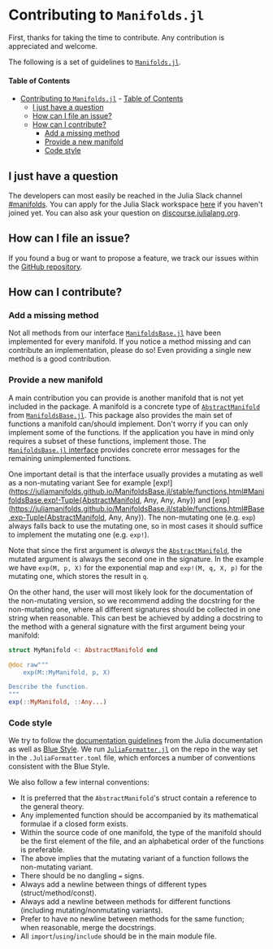 # Contributing to `Manifolds.jl`

First, thanks for taking the time to contribute.
Any contribution is appreciated and welcome.

The following is a set of guidelines to [`Manifolds.jl`](https://juliamanifolds.github.io/Manifolds.jl/).

#### Table of Contents

- [Contributing to `Manifolds.jl`](#contributing-to-manifoldsjl)
      - [Table of Contents](#table-of-contents)
  - [I just have a question](#i-just-have-a-question)
  - [How can I file an issue?](#how-can-i-file-an-issue)
  - [How can I contribute?](#how-can-i-contribute)
    - [Add a missing method](#add-a-missing-method)
    - [Provide a new manifold](#provide-a-new-manifold)
    - [Code style](#code-style)

## I just have a question

The developers can most easily be reached in the Julia Slack channel [#manifolds](https://julialang.slack.com/archives/CP4QF0K5Z).
You can apply for the Julia Slack workspace [here](https://julialang.org/slack/) if you haven't joined yet.
You can also ask your question on [discourse.julialang.org](https://discourse.julialang.org).

## How can I file an issue?

If you found a bug or want to propose a feature, we track our issues within the [GitHub repository](https://github.com/JuliaManifolds/Manifolds.jl/issues).

## How can I contribute?

### Add a missing method

Not all methods from our interface [`ManifoldsBase.jl`](https://juliamanifolds.github.io/ManifoldsBase.jl/) have been implemented for every manifold.
If you notice a method missing and can contribute an implementation, please do so!
Even providing a single new method is a good contribution.

### Provide a new manifold

A main contribution you can provide is another manifold that is not yet included in the
package.
A manifold is a concrete type of [`AbstractManifold`](https://juliamanifolds.github.io/ManifoldsBase.jl/stable/types.html#ManifoldsBase.AbstractManifold) from [`ManifoldsBase.jl`](https://juliamanifolds.github.io/ManifoldsBase.jl/stable/types.html#The-Manifold-interface).
This package also provides the main set of functions a manifold can/should implement.
Don't worry if you can only implement some of the functions.
If the application you have in mind only requires a subset of these functions, implement those.
The [`ManifoldsBase.jl` interface](https://juliamanifolds.github.io/ManifoldsBase.jl/stable/types.html#The-Manifold-interface) provides concrete error messages for the remaining unimplemented functions.

One important detail is that the interface usually provides a mutating as well as a non-mutating variant
See for example [exp!](https://juliamanifolds.github.io/ManifoldsBase.jl/stable/functions.html#ManifoldsBase.exp!-Tuple{AbstractManifold, Any, Any, Any}) and [exp](https://juliamanifolds.github.io/ManifoldsBase.jl/stable/functions.html#Base.exp-Tuple{AbstractManifold, Any, Any}).
The non-mutating one (e.g. `exp`) always falls back to use the mutating one, so in most cases it should
suffice to implement the mutating one (e.g. `exp!`).

Note that since the first argument is _always_ the [`AbstractManifold`](https://juliamanifolds.github.io/ManifoldsBase.jl/stable/types.html#ManifoldsBase.AbstractManifold), the mutated argument is always the second one in the signature.
In the example we have `exp(M, p, X)` for the exponential map and `exp!(M, q, X, p)` for the mutating one, which stores the result in `q`.

On the other hand, the user will most likely look for the documentation of the non-mutating version, so we recommend adding the docstring for the non-mutating one, where all different signatures should be collected in one string when reasonable.
This can best be achieved by adding a docstring to the method with a general signature with the first argument being your manifold:

````julia
struct MyManifold <: AbstractManifold end

@doc raw"""
    exp(M::MyManifold, p, X)

Describe the function.
"""
exp(::MyManifold, ::Any...)
````

### Code style

We try to follow the [documentation guidelines](https://docs.julialang.org/en/v1/manual/documentation/) from the Julia documentation as well as [Blue Style](https://github.com/invenia/BlueStyle).
We run [`JuliaFormatter.jl`](https://github.com/domluna/JuliaFormatter.jl) on the repo in the way set in the `.JuliaFormatter.toml` file, which enforces a number of conventions consistent with the Blue Style.

We also follow a few internal conventions:

- It is preferred that the `AbstractManifold`'s struct contain a reference to the general theory.
- Any implemented function should be accompanied by its mathematical formulae if a closed form exists.
- Within the source code of one manifold, the type of the manifold should be the first element of the file, and an alphabetical order of the functions is preferable.
- The above implies that the mutating variant of a function follows the non-mutating variant.
- There should be no dangling `=` signs.
- Always add a newline between things of different types (struct/method/const).
- Always add a newline between methods for different functions (including mutating/nonmutating variants).
- Prefer to have no newline between methods for the same function; when reasonable, merge the docstrings.
- All `import`/`using`/`include` should be in the main module file.
